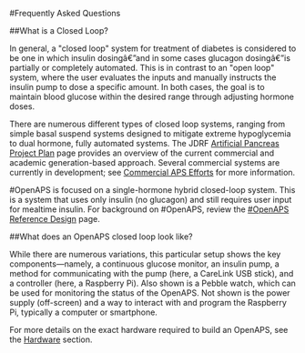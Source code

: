 #Frequently Asked Questions

##What is a Closed Loop? 

In general, a "closed loop" system for treatment of diabetes is considered to be one in which insulin dosingâ€”and in some cases glucagon dosingâ€”is partially or completely automated. This is in contrast to an "open loop" system, where the user evaluates the inputs and manually instructs the insulin pump to dose a specific amount. In both cases, the goal is to maintain blood glucose within the desired range through adjusting hormone doses.

There are numerous different types of closed loop systems, ranging from simple basal suspend systems designed to mitigate extreme hypoglycemia to dual hormone, fully automated systems. The JDRF [Artificial Pancreas Project Plan](http://jdrf.org/research/treat/artificial-pancreas-project/) page provides an overview of the current commercial and academic generation-based approach. Several commercial systems are currently in development; see [Commercial APS Efforts](../Other-projects/other-projects.md#commercial-aps-efforts) for more information.


\#OpenAPS is focused on a single-hormone hybrid closed-loop system. This is a system that uses only insulin (no glucagon) and still requires user input for mealtime insulin. For background on #OpenAPS, review the [\#OpenAPS Reference Design](http://openaps.org/open-artificial-pancreas-system-openaps-reference-design/) page.

##What does an OpenAPS closed loop look like?

While there are numerous variations, this particular setup shows the key components—namely, a continuous glucose monitor, an insulin pump, a method for communicating with the pump (here, a CareLink USB stick), and a controller (here, a Raspberry Pi). Also shown is a Pebble watch, which can be used for monitoring the status of the OpenAPS. Not shown is the power supply (off-screen) and a way to interact with and program the Raspberry Pi, typically a computer or smartphone.



For more details on the exact hardware required to build an OpenAPS, see the [Hardware](../Hardware/hardware.md) section.

